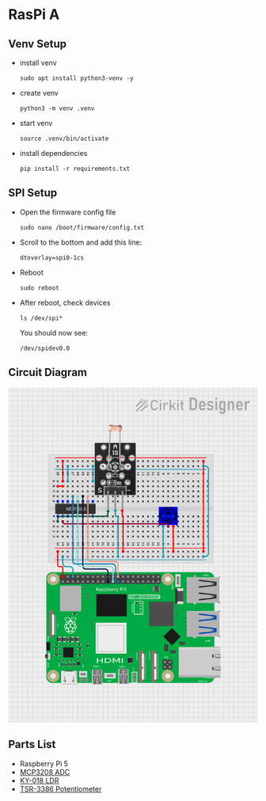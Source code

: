 # RasPi A

## Venv Setup
* install venv
    ```
    sudo apt install python3-venv -y
    ```
* create venv
    ```
    python3 -m venv .venv
    ```
* start venv
    ```
    source .venv/bin/activate
    ```
* install dependencies
    ```
    pip install -r requirements.txt
    ```

## SPI Setup
* Open the firmware config file
    ```
    sudo nano /boot/firmware/config.txt
    ```
* Scroll to the bottom and add this line:
    ```
    dtoverlay=spi0-1cs
    ```
* Reboot
    ```
    sudo reboot
    ```
* After reboot, check devices
    ```
    ls /dev/spi*
    ```
    You should now see:
    ```
    /dev/spidev0.0
    ```

## Circuit Diagram
![RaspiA_circuit](media/RaspiA_circuit.png)

## Parts List
* Raspberry Pi 5
* [MCP3208 ADC](https://ww1.microchip.com/downloads/aemDocuments/documents/APID/ProductDocuments/DataSheets/21298e.pdf)
* [KY-018 LDR](https://www.datasheethub.com/wp-content/uploads/2022/10/KY-018-Joy-IT.pdf)
* [TSR-3386 Potentiometer](https://cdn.sparkfun.com/assets/2/b/1/1/7/TSR-3386.pdf)